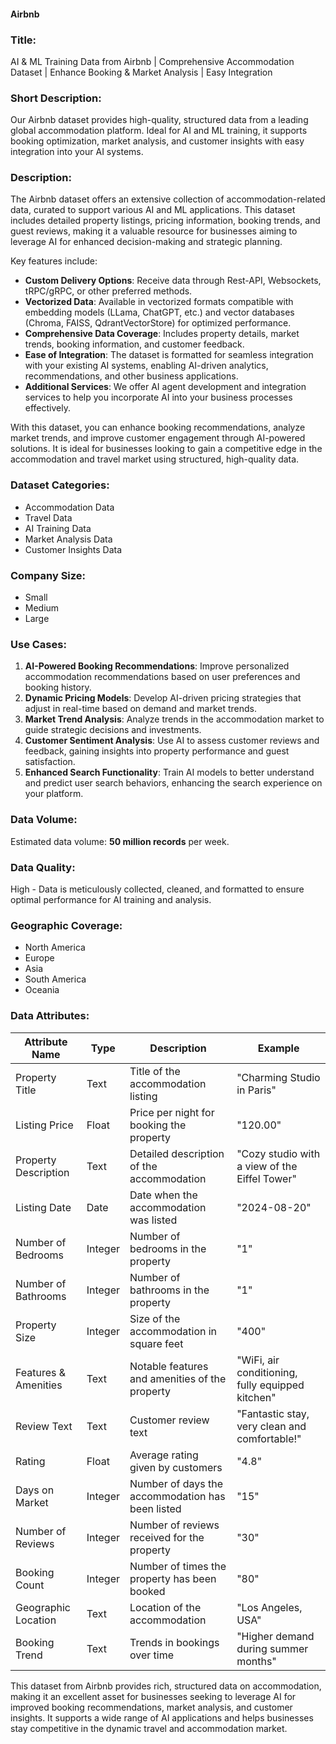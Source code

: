 #### Airbnb

### Title:  
AI & ML Training Data from Airbnb | Comprehensive Accommodation Dataset | Enhance Booking & Market Analysis | Easy Integration

### Short Description:  
Our Airbnb dataset provides high-quality, structured data from a leading global accommodation platform. Ideal for AI and ML training, it supports booking optimization, market analysis, and customer insights with easy integration into your AI systems.

### Description:  
The Airbnb dataset offers an extensive collection of accommodation-related data, curated to support various AI and ML applications. This dataset includes detailed property listings, pricing information, booking trends, and guest reviews, making it a valuable resource for businesses aiming to leverage AI for enhanced decision-making and strategic planning.

Key features include:
- **Custom Delivery Options**: Receive data through Rest-API, Websockets, tRPC/gRPC, or other preferred methods.
- **Vectorized Data**: Available in vectorized formats compatible with embedding models (LLama, ChatGPT, etc.) and vector databases (Chroma, FAISS, QdrantVectorStore) for optimized performance.
- **Comprehensive Data Coverage**: Includes property details, market trends, booking information, and customer feedback.
- **Ease of Integration**: The dataset is formatted for seamless integration with your existing AI systems, enabling AI-driven analytics, recommendations, and other business applications.
- **Additional Services**: We offer AI agent development and integration services to help you incorporate AI into your business processes effectively.

With this dataset, you can enhance booking recommendations, analyze market trends, and improve customer engagement through AI-powered solutions. It is ideal for businesses looking to gain a competitive edge in the accommodation and travel market using structured, high-quality data.

### Dataset Categories:  
- Accommodation Data  
- Travel Data  
- AI Training Data  
- Market Analysis Data  
- Customer Insights Data  

### Company Size:  
- Small  
- Medium  
- Large  

### Use Cases:  
1. **AI-Powered Booking Recommendations**: Improve personalized accommodation recommendations based on user preferences and booking history.
2. **Dynamic Pricing Models**: Develop AI-driven pricing strategies that adjust in real-time based on demand and market trends.
3. **Market Trend Analysis**: Analyze trends in the accommodation market to guide strategic decisions and investments.
4. **Customer Sentiment Analysis**: Use AI to assess customer reviews and feedback, gaining insights into property performance and guest satisfaction.
5. **Enhanced Search Functionality**: Train AI models to better understand and predict user search behaviors, enhancing the search experience on your platform.

### Data Volume:  
Estimated data volume: **50 million records** per week.

### Data Quality:  
High - Data is meticulously collected, cleaned, and formatted to ensure optimal performance for AI training and analysis.

### Geographic Coverage:  
- North America  
- Europe  
- Asia  
- South America  
- Oceania  

### Data Attributes:

| Attribute Name             | Type   | Description                                                    | Example                                        |
|----------------------------|--------|----------------------------------------------------------------|------------------------------------------------|
| Property Title             | Text   | Title of the accommodation listing                             | "Charming Studio in Paris"                     |
| Listing Price              | Float  | Price per night for booking the property                        | "120.00"                                       |
| Property Description       | Text   | Detailed description of the accommodation                      | "Cozy studio with a view of the Eiffel Tower"  |
| Listing Date               | Date   | Date when the accommodation was listed                         | "2024-08-20"                                   |
| Number of Bedrooms         | Integer| Number of bedrooms in the property                             | "1"                                            |
| Number of Bathrooms        | Integer| Number of bathrooms in the property                            | "1"                                            |
| Property Size              | Integer| Size of the accommodation in square feet                        | "400"                                          |
| Features & Amenities       | Text   | Notable features and amenities of the property                 | "WiFi, air conditioning, fully equipped kitchen" |
| Review Text                | Text   | Customer review text                                           | "Fantastic stay, very clean and comfortable!" |
| Rating                    | Float  | Average rating given by customers                              | "4.8"                                          |
| Days on Market             | Integer| Number of days the accommodation has been listed               | "15"                                           |
| Number of Reviews          | Integer| Number of reviews received for the property                    | "30"                                           |
| Booking Count             | Integer| Number of times the property has been booked                   | "80"                                           |
| Geographic Location        | Text   | Location of the accommodation                                  | "Los Angeles, USA"                            |
| Booking Trend              | Text   | Trends in bookings over time                                  | "Higher demand during summer months"          |

This dataset from Airbnb provides rich, structured data on accommodation, making it an excellent asset for businesses seeking to leverage AI for improved booking recommendations, market analysis, and customer insights. It supports a wide range of AI applications and helps businesses stay competitive in the dynamic travel and accommodation market.